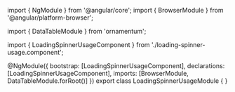 import { NgModule } from '@angular/core';
import { BrowserModule } from '@angular/platform-browser';
  
import { DataTableModule } from 'ornamentum';
  
import { LoadingSpinnerUsageComponent } from './loading-spinner-usage.component';

@NgModule({
 bootstrap: [LoadingSpinnerUsageComponent],
 declarations: [LoadingSpinnerUsageComponent],
 imports: [BrowserModule, DataTableModule.forRoot()]
})
export class LoadingSpinnerUsageModule {
}
